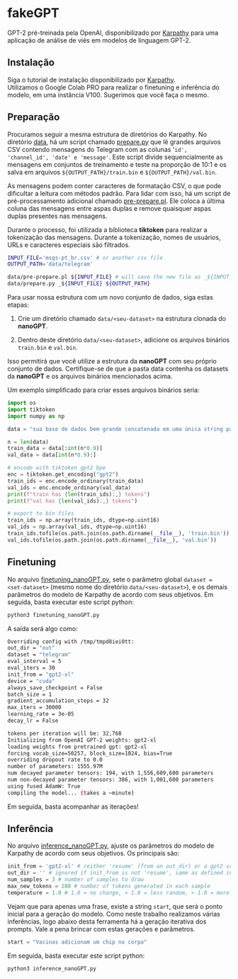 # fakeGPT

GPT-2 pré-treinada pela OpenAI, disponibilizado por [Karpathy](https://github.com/karpathy/nanoGPT) para uma aplicação de análise de viés em modelos de linguagem GPT-2.

## Instalação

Siga o tutorial de instalação disponibilizado por [Karpathy](https://github.com/karpathy/nanoGPT?tab=readme-ov-file#install).  
Utilizamos o Google Colab PRO para realizar o finetuning e inferência do modelo, em uma instância V100. Sugerimos que você faça o mesmo.

## Preparação

Procuramos seguir a mesma estrutura de diretórios do Karpathy. No diretório [data](data), há um script chamado [prepare.py](data/prepare.py) que lê grandes arquivos CSV contendo mensagens do Telegram com as colunas '`id', 'channel_id', 'date' e 'message'`. Este script divide sequencialmente as mensagens em conjuntos de treinamento e teste na proporção de 10:1 e os salva em arquivos `${OUTPUT_PATH}/train.bin` e `${OUTPUT_PATH}/val.bin`.

As mensagens podem conter caracteres de formatação CSV, o que pode dificultar a leitura com métodos padrão. Para lidar com isso, há um script de pré-processamento adicional chamado [pre-prepare.pl](pre-prepare.pl). Ele coloca a última coluna das mensagens entre aspas duplas e remove quaisquer aspas duplas presentes nas mensagens.

Durante o processo, foi utilizada a biblioteca **tiktoken** para realizar a tokenização das mensagens. Durante a tokenização, nomes de usuários, URLs e caracteres especiais são filtrados.


```bash
INPUT_FILE='msgs-pt_br.csv' # or another csv file
OUTPUT_PATH='data/telegram'

data/pre-prepare.pl ${INPUT_FILE} # will save the new file as _${INPUT_FILE}
data/prepare.py _${INPUT_FILE} ${OUTPUT_PATH}
```

Para usar nossa estrutura com um novo conjunto de dados, siga estas etapas:

1. Crie um diretório chamado `data/<seu-dataset>` na estrutura clonada do **nanoGPT**.

2. Dentro deste diretório `data/<seu-dataset>`, adicione os arquivos binários `train.bin` e `val.bin`.

Isso permitirá que você utilize a estrutura da **nanoGPT** com seu próprio conjunto de dados. Certifique-se de que a pasta data contenha os datasets da **nanoGPT** e os arquivos binários mencionados acima.

Um exemplo simplificado para criar esses arquivos binários seria:

```py
import os
import tiktoken
import numpy as np

data = "sua base de dados bem grande concatenada em uma única string para ser tokenizada"

n = len(data)
train_data = data[:int(n*0.9)]
val_data = data[int(n*0.9):]

# encode with tiktoken gpt2 bpe
enc = tiktoken.get_encoding("gpt2")
train_ids = enc.encode_ordinary(train_data)
val_ids = enc.encode_ordinary(val_data)
print(f"train has {len(train_ids):,} tokens")
print(f"val has {len(val_ids):,} tokens")

# export to bin files
train_ids = np.array(train_ids, dtype=np.uint16)
val_ids = np.array(val_ids, dtype=np.uint16)
train_ids.tofile(os.path.join(os.path.dirname(__file__), 'train.bin'))
val_ids.tofile(os.path.join(os.path.dirname(__file__), 'val.bin'))
```

## Finetuning

No arquivo [finetuning_nanoGPT.py](finetuning_nanoGPT.py), sete o parâmetro global `dataset = <set-dataset>` (mesmo nome do diretório `data/<seu-dataset>`), e os demais parâmetros do modelo de Karpathy de acordo com seus objetivos. Em seguida, basta executar este script python:

```sh
python3 finetuning_nanoGPT.py
```

A saída será algo como:

```sh
Overriding config with /tmp/tmpd8iei0tt:
out_dir = "out"
dataset = "telegram"
eval_interval = 5
eval_iters = 30
init_from = "gpt2-xl"
device = "cuda"
always_save_checkpoint = False
batch_size = 1
gradient_accumulation_steps = 32
max_iters = 30000
learning_rate = 3e-05
decay_lr = False

tokens per iteration will be: 32,768
Initializing from OpenAI GPT-2 weights: gpt2-xl
loading weights from pretrained gpt: gpt2-xl
forcing vocab_size=50257, block_size=1024, bias=True
overriding dropout rate to 0.0
number of parameters: 1555.97M
num decayed parameter tensors: 194, with 1,556,609,600 parameters
num non-decayed parameter tensors: 386, with 1,001,600 parameters
using fused AdamW: True
compiling the model... (takes a ~minute)
```

Em seguida, basta acompanhar as iterações!


## Inferência

No arquivo [inference_nanoGPT.py](inference_nanoGPT.py), ajuste os parâmetros do modelo de Karpathy de acordo com seus objetivos. Os principais são:

```py
init_from = 'gpt2-xl' # reither 'resume' (from an out_dir) or a gpt2 variant (e.g. 'gpt2', 'gpt2-medium', 'gpt2-large', 'gpt2-xl')
out_dir = '' # ignored if init_from is not 'resume', same as defined in finetuning_nanoGPT.py
num_samples = 3 # number of samples to draw
max_new_tokens = 280 # number of tokens generated in each sample
temperature = 1.0 # 1.0 = no change, < 1.0 = less random, > 1.0 = more random, in predictions
```

Vejam que para apenas uma frase, existe a string `start`, que será o ponto inicial para a geração do modelo. Como neste trabalho realizamos várias inferências, logo abaixo desta ferramenta há a geração iterativa dos prompts. Vale a pena brincar com estas gerações e parâmetros.

```py
start = "Vacinas adicionam um chip no corpo"
```

Em seguida, basta executar este script python:

```sh
python3 inference_nanoGPT.py
```
